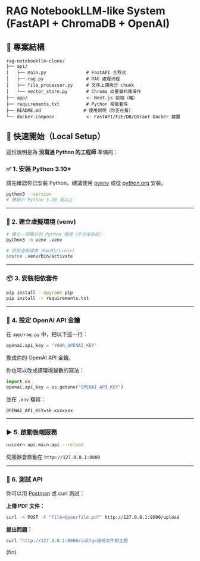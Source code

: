 # RAG NotebookLLM-like System (FastAPI + ChromaDB + OpenAI)

## 📁 專案結構

```text
rag-notebookllm-clone/
├── api/
│   ├── main.py               # FastAPI 主程式
│   ├── rag.py                # RAG 處理流程
│   ├── file_processor.py     # 文件上傳與分 chunk
│   └── vector_store.py       # Chroma 向量資料庫操作
├── app/                      <- Next.js 前端（略）
├── requirements.txt          # Python 相依套件
├── README.md                # 使用說明（你正在看）
└── docker-compose            <- FastAPI/F2E/DB/QDrant Docker 建置
```

## 🚀 快速開始（Local Setup）

這份說明是為 **沒寫過 Python 的工程師** 準備的：

### ✅ 1. 安裝 Python 3.10+

請先確認你已安裝 Python。建議使用 [pyenv](https://github.com/pyenv/pyenv) 或從 [python.org](https://www.python.org/downloads/) 安裝。

```bash
python3 --version
# 應顯示 Python 3.10 或以上
```

---

### 🧪 2. 建立虛擬環境 (venv)

```bash
# 建立一個獨立的 Python 環境（不污染系統）
python3 -m venv .venv

# 啟用虛擬環境（macOS/Linux）
source .venv/bin/activate
```

---

### 📦 3. 安裝相依套件

```bash
pip install --upgrade pip
pip install -r requirements.txt
```

---

### 🔑 4. 設定 OpenAI API 金鑰

在 `app/rag.py` 中，把以下這一行：

```python
openai.api_key = "YOUR_OPENAI_KEY"
```

換成你的 OpenAI API 金鑰。

你也可以改成讀環境變數的寫法：

```python
import os
openai.api_key = os.getenv("OPENAI_API_KEY")
```

並在 `.env` 檔寫：
```
OPENAI_API_KEY=sk-xxxxxxx
```

---

### ▶️ 5. 啟動後端服務

```bash
uvicorn api.main:api --reload
```

伺服器會啟動在 `http://127.0.0.1:8000`

---

### 🧪 6. 測試 API

你可以用 [Postman](https://www.postman.com/) 或 curl 測試：

**上傳 PDF 文件：**

```bash
curl -X POST -F "file=@yourfile.pdf" http://127.0.0.1:8000/upload
```

**提出問題：**

```bash
curl "http://127.0.0.1:8000/ask?q=這份文件的主題
```

(fin)

